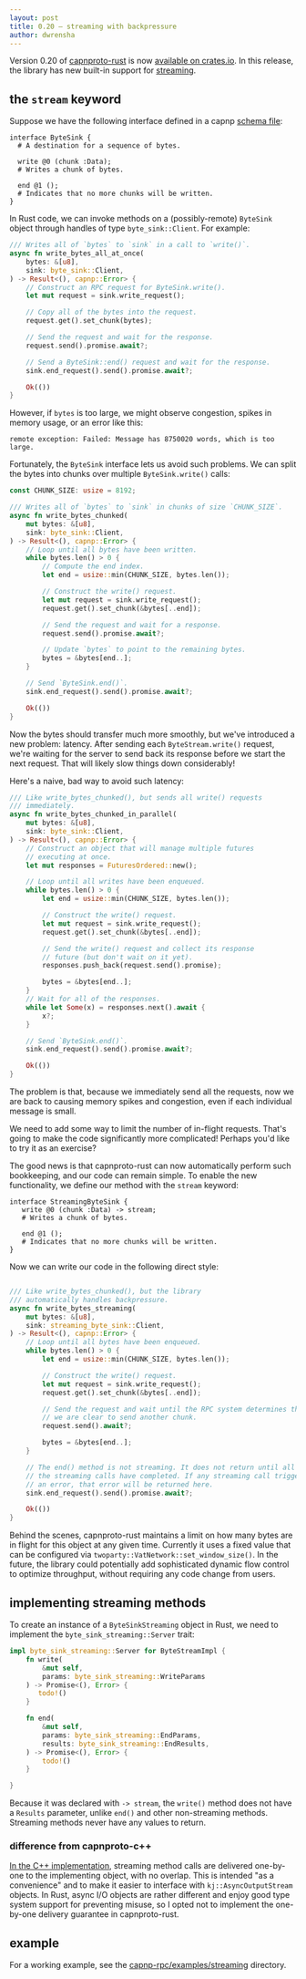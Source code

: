 ```yaml
---
layout: post
title: 0.20 — streaming with backpressure
author: dwrensha
---
```


Version 0.20 of [capnproto-rust](https://github.com/capnproto/capnproto-rust)
is now [available on crates.io](https://crates.io/crates/capnp).
In this release, the library has new built-in support for
[streaming](https://capnproto.org/news/2020-04-23-capnproto-0.8.html#multi-stream-flow-control).

## the `stream` keyword

Suppose we have the following interface defined
in a capnp [schema file](https://capnproto.org/language.html):

```
interface ByteSink {
  # A destination for a sequence of bytes.

  write @0 (chunk :Data);
  # Writes a chunk of bytes.

  end @1 ();
  # Indicates that no more chunks will be written.
}
```

In Rust code, we can invoke methods on a (possibly-remote) `ByteSink` object
through handles of type `byte_sink::Client`. For example:

```rust
/// Writes all of `bytes` to `sink` in a call to `write()`.
async fn write_bytes_all_at_once(
    bytes: &[u8],
    sink: byte_sink::Client,
) -> Result<(), capnp::Error> {
    // Construct an RPC request for ByteSink.write().
    let mut request = sink.write_request();

    // Copy all of the bytes into the request.
    request.get().set_chunk(bytes);

    // Send the request and wait for the response.
    request.send().promise.await?;

    // Send a ByteSink::end() request and wait for the response.
    sink.end_request().send().promise.await?;

    Ok(())
}
```

However, if `bytes` is too large, we might
observe congestion, spikes in memory usage, or
an error like this:

```
remote exception: Failed: Message has 8750020 words, which is too large.
```

Fortunately, the `ByteSink` interface lets us avoid such problems. We can split
the bytes into chunks over multiple `ByteSink.write()` calls:


```rust
const CHUNK_SIZE: usize = 8192;

/// Writes all of `bytes` to `sink` in chunks of size `CHUNK_SIZE`.
async fn write_bytes_chunked(
    mut bytes: &[u8],
    sink: byte_sink::Client,
) -> Result<(), capnp::Error> {
    // Loop until all bytes have been written.
    while bytes.len() > 0 {
        // Compute the end index.
        let end = usize::min(CHUNK_SIZE, bytes.len());

        // Construct the write() request.
        let mut request = sink.write_request();
        request.get().set_chunk(&bytes[..end]);

        // Send the request and wait for a response.
        request.send().promise.await?;

        // Update `bytes` to point to the remaining bytes.
        bytes = &bytes[end..];
    }

    // Send `ByteSink.end()`.
    sink.end_request().send().promise.await?;

    Ok(())
}
```

Now the bytes should transfer much more smoothly,
but we've introduced a new problem: latency.
After sending each `ByteStream.write()` request,
we're waiting for the server to send back its response
before we start the next request.
That will likely slow things down considerably!

Here's a naive, bad way to avoid such latency:

```rust
/// Like write_bytes_chunked(), but sends all write() requests
/// immediately.
async fn write_bytes_chunked_in_parallel(
    mut bytes: &[u8],
    sink: byte_sink::Client,
) -> Result<(), capnp::Error> {
    // Construct an object that will manage multiple futures
    // executing at once.
    let mut responses = FuturesOrdered::new();

    // Loop until all writes have been enqueued.
    while bytes.len() > 0 {
        let end = usize::min(CHUNK_SIZE, bytes.len());

        // Construct the write() request.
        let mut request = sink.write_request();
        request.get().set_chunk(&bytes[..end]);

        // Send the write() request and collect its response
        // future (but don't wait on it yet).
        responses.push_back(request.send().promise);

        bytes = &bytes[end..];
    }
    // Wait for all of the responses.
    while let Some(x) = responses.next().await {
        x?;
    }

    // Send `ByteSink.end()`.
    sink.end_request().send().promise.await?;

    Ok(())
}
```

The problem is that, because we immediately send all the requests,
now we are back to causing memory spikes and congestion,
even if each individual message is small.

We need to add some way to limit the number of in-flight requests.
That's going to make the code significantly more complicated!
Perhaps you'd like to try it as an exercise?


The good news is that capnproto-rust can now automatically
perform such bookkeeping, and our code can remain simple.
To enable the new functionality, we define our
method with the `stream` keyword:


```
interface StreamingByteSink {
   write @0 (chunk :Data) -> stream;
   # Writes a chunk of bytes.

   end @1 ();
   # Indicates that no more chunks will be written.
}
```

Now we can write our code in the following direct style:

```rust

/// Like write_bytes_chunked(), but the library
/// automatically handles backpressure.
async fn write_bytes_streaming(
    mut bytes: &[u8],
    sink: streaming_byte_sink::Client,
) -> Result<(), capnp::Error> {
    // Loop until all bytes have been enqueued.
    while bytes.len() > 0 {
        let end = usize::min(CHUNK_SIZE, bytes.len());

        // Construct the write() request.
        let mut request = sink.write_request();
        request.get().set_chunk(&bytes[..end]);

        // Send the request and wait until the RPC system determines that
        // we are clear to send another chunk.
        request.send().await?;

        bytes = &bytes[end..];
    }

    // The end() method is not streaming. It does not return until all of
    // the streaming calls have completed. If any streaming call triggered
    // an error, that error will be returned here.
    sink.end_request().send().promise.await?;

    Ok(())
}
```

Behind the scenes, capnproto-rust maintains a limit on how many bytes
are in flight for this object at any given time.
Currently it uses a fixed value
that can be configured via `twoparty::VatNetwork::set_window_size()`.
In the future, the library could potentially add sophisticated dynamic
flow control to optimize throughput, without requiring
any code change from users.

## implementing streaming methods

To create an instance of a `ByteSinkStreaming` object in Rust,
we need to implement the `byte_sink_streaming::Server` trait:

```rust
impl byte_sink_streaming::Server for ByteStreamImpl {
    fn write(
        &mut self,
        params: byte_sink_streaming::WriteParams
    ) -> Promise<(), Error> {
       todo!()
    }

    fn end(
        &mut self,
        params: byte_sink_streaming::EndParams,
        results: byte_sink_streaming::EndResults,
    ) -> Promise<(), Error> {
        todo!()
    }

}
```

Because it was declared with `-> stream`, the `write()` method
does not have a `Results` parameter,
unlike `end()` and other non-streaming methods.
Streaming methods never have any values to return.

### difference from capnproto-c++

[In the C++ implementation](https://github.com/capnproto/capnproto/pull/825),
streaming method calls are delivered one-by-one
to the implementing object, with no overlap.
This is intended "as a convenience" and to
make it easier to interface with `kj::AsyncOutputStream` objects.
In Rust, async I/O objects are rather different
and enjoy good type system support for preventing misuse,
so I opted not to implement the one-by-one delivery guarantee
in capnproto-rust.

## example

For a working example, see
the [capnp-rpc/examples/streaming](https://github.com/capnproto/capnproto-rust/tree/master/capnp-rpc/examples/streaming)
directory.
